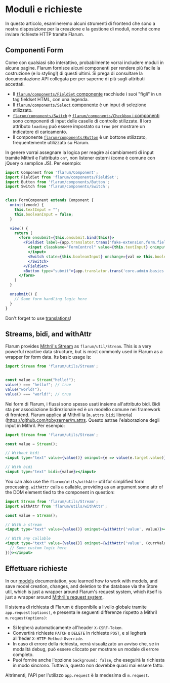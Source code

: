 # Moduli e richieste

In questo articolo, esamineremo alcuni strumenti di frontend che sono a nostra disposizione per la creazione e la gestione di moduli, nonché come inviare richieste HTTP tramite Flarum.

## Componenti Form

Come con qualsiasi sito interattivo, probabilmente vorrai includere moduli in alcune pagine. Flarum fornisce alcuni componenti per rendere più facile la costruzione (e lo styling!) di questi ultimi. Si prega di consultare la documentazione API collegata per per saperne di più sugli attributi accettati.

- Il [`flarum/components/FieldSet` componente](https://api.docs.flarum.org/js/master/class/src/common/components/fieldset.js~fieldset) racchiude i suoi "figli" in un tag fieldset HTML, con una legenda.
- Il [`flarum/components/Select` componente](https://api.docs.flarum.org/js/master/class/src/common/components/select.js~select) è un input di selezione stilizzato.
- [`flarum/components/Switch`](https://api.docs.flarum.org/js/master/class/src/common/components/switch.js~switch) e [`flarum/components/Checkbox` i componenti](https://api.docs.flarum.org/js/master/class/src/common/components/checkbox.js~checkbox) sono componenti di input delle caselle di controllo stilizzate. Il loro attributo `loading` può essere impostato su `true` per mostrare un indicatore di caricamento.
- Il componente [`flarum/components/Button`](https://api.docs.flarum.org/js/master/class/src/common/components/button.js~button) è un bottone stilizzato, frequentemente utilizzato su Flarum.

In genere vorrai assegnare la logica per reagire ai cambiamenti di input tramite Mithril e l'attributo `on*`, non listener esterni (come è comune con jQuery o semplice JS). Per esempio:

```jsx
import Component from 'flarum/Component';
import FieldSet from 'flarum/components/FieldSet';
import Button from 'flarum/components/Button';
import Switch from 'flarum/components/Switch';


class FormComponent extends Component {
  oninit(vnode) {
    this.textInput = "";
    this.booleanInput = false;
  }

  view() {
    return (
      <form onsubmit={this.onsubmit.bind(this)}>
        <FieldSet label={app.translator.trans('fake-extension.form.fieldset_label')}>
          <input className="FormControl" value={this.textInput} oninput={e => this.textInput = e.target.value}>
          </input>
          <Switch state={this.booleanInput} onchange={val => this.booleanInput = val}>
          </Switch>
        </FieldSet>
        <Button type="submit">{app.translator.trans('core.admin.basics.submit_button')}</Button>
      </form>
    )
  }

  onsubmit() {
    // Some form handling logic here
  }
}
```

Don't forget to use [translations](i18n.md)!


## Streams, bidi, and withAttr

Flarum provides [Mithril's Stream](https://mithril.js.org/stream.html) as `flarum/util/Stream`. This is a very powerful reactive data structure, but is most commonly used in Flarum as a wrapper for form data. Its basic usage is:

```js
import Stream from 'flarum/utils/Stream';


const value = Stream("hello!");
value() === "hello!"; // true
value("world!");
value() === "world!"; // true
```

Nei form di Flarum, i flussi sono spesso usati insieme all'attributo bidi. Bidi sta per associazione bidirezionale ed è un modello comune nei framework di frontend. Flarum applica al Mithril la [`m.attrs.bidi` libreria](https://github.com/tobyzerner/m.attrs. Questo astrae l'elaborazione degli input in Mithril. Per esempio:

```jsx
import Stream from 'flarum/utils/Stream';

const value = Stream();

// Without bidi
<input type="text" value={value()} oninput={e => value(e.target.value)}></input>

// With bidi
<input type="text" bidi={value}></input>
```

You can also use the `flarum/utils/withAttr` util for simplified form processing. `withAttr` calls a callable, providing as an argument some attr of the DOM element tied to the component in question:

```jsx
import Stream from 'flarum/utils/Stream';
import withAttr from 'flarum/utils/withAttr';

const value = Stream();

// With a stream
<input type="text" value={value()} oninput={withAttr('value', value)}></input>

// With any callable
<input type="text" value={value()} oninput={withAttr('value', (currValue) => {
  // Some custom logic here
})}></input>
```

## Effettuare richieste

In our [models](models.md) documentation, you learned how to work with models, and save model creation, changes, and deletion to the database via the Store util, which is just a wrapper around Flarum's request system, which itself is just a wrapper around [Mithril's request system](https://mithril.js.org/request.html).

Il sistema di richiesta di Flarum è disponibile a livello globale tramite `app.request(options)`, e presenta le seguenti differenze rispetto a Mithril `m.request(options)`:

- Si legherà automaticamente all'header `X-CSRF-Token`.
- Convertirà richieste `PATCH` e `DELETE` in richieste `POST`, e si legherà all'heder `X-HTTP-Method-Override`.
- In caso di errore della richiesta, verrà visualizzato un avviso che, se in modalità debug, può essere cliccato per mostrare un modale di errore completo.
- Puoi fornire anche l'opzione `background: false`, che eseguirà la richiesta in modo sincrono. Tuttavia, questo non dovrebbe quasi mai essere fatto.

Altrimenti, l'API per l'utilizzo `app.request` è la medesima di `m.request`.

